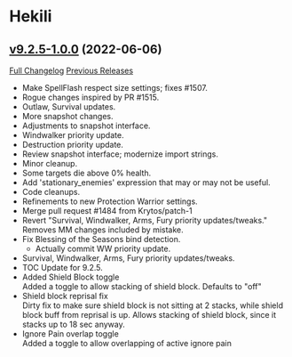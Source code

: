 # Hekili

## [v9.2.5-1.0.0](https://github.com/Hekili/hekili/tree/v9.2.5-1.0.0) (2022-06-06)
[Full Changelog](https://github.com/Hekili/hekili/compare/v9.2.0-1.0.19...v9.2.5-1.0.0) [Previous Releases](https://github.com/Hekili/hekili/releases)

- Make SpellFlash respect size settings; fixes #1507.  
- Rogue changes inspired by PR #1515.  
- Outlaw, Survival updates.  
- More snapshot changes.  
- Adjustments to snapshot interface.  
- Windwalker priority update.  
- Destruction priority update.  
- Review snapshot interface; modernize import strings.  
- Minor cleanup.  
- Some targets die above 0% health.  
- Add 'stationary\_enemies' expression that may or may not be useful.  
- Code cleanups.  
- Refinements to new Protection Warrior settings.  
- Merge pull request #1484 from Krytos/patch-1  
- Revert "Survival, Windwalker, Arms, Fury priority updates/tweaks."  Removes MM changes included by mistake.  
- Fix Blessing of the Seasons bind detection.  
    + Actually commit WW priority update.  
- Survival, Windwalker, Arms, Fury priority updates/tweaks.  
- TOC Update for 9.2.5.  
- Added Shield Block toggle  
    Added a toggle to allow stacking of shield block. Defaults to "off"  
- Shield block reprisal fix  
    Dirty fix to make sure shield block is not sitting at 2 stacks, while shield block buff from reprisal is up. Allows stacking of shield block, since it stacks up to 18 sec anyway.  
- Ignore Pain overlap toggle  
    Added a toggle to allow overlapping of active ignore pain  